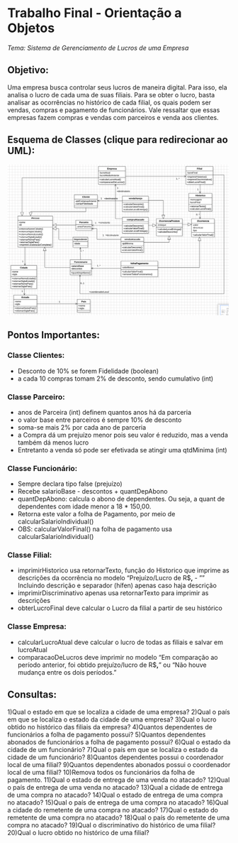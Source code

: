 # Trabalho Final - Orientação a Objetos
_Tema: Sistema de Gerenciamento de Lucros de uma Empresa_

## Objetivo: 
Uma empresa busca controlar seus lucros de maneira digital. Para isso, ela analisa o lucro de cada uma de suas filiais. Para se obter o lucro, basta analisar as ocorrências no histórico de cada filial, os quais podem ser vendas, compras e pagamento de funcionários. Vale ressaltar que essas empresas fazem compras e vendas com parceiros e venda aos clientes.

## Esquema de Classes (clique para redirecionar ao UML):
<a href="https://github.com/tetenc555/trabOrientObj/blob/main/classes.mdj"><img src="https://github.com/tetenc555/trabOrientObj/blob/main/printUML.png" width="500px" height="auto" /></a>

## Pontos Importantes:

### Classe Clientes:
* Desconto de 10% se forem Fidelidade (boolean)
* a cada 10 compras tomam 2% de desconto, sendo cumulativo (int)
### Classe Parceiro:
* anos de Parceira (int) definem quantos anos há da parceria
* o valor base entre parceiros é sempre 10% de desconto
* soma-se mais 2% por cada ano de parceria
* a Compra dá um prejuízo menor pois seu valor é reduzido, mas a venda também dá menos lucro
* Entretanto a venda só pode ser efetivada se atingir uma qtdMinima (int)
### Classe Funcionário:
* Sempre declara tipo false (prejuízo)
* Recebe salarioBase - descontos + quantDepAbono
* quantDepAbono: calcula o abono de dependentes. Ou seja, a quant de dependentes com idade menor a 18 * 150,00.
* Retorna este valor a folha de Pagamento, por meio de calcularSalarioIndividual()
* OBS: calcularValorFinal() na folha de pagamento usa calcularSalarioIndividual()
### Classe Filial:
- imprimirHistorico usa retornarTexto, função do Historico que imprime as descrições da ocorrência no modelo “Prejuízo/Lucro de R$**,** - ”” Incluindo descrição e separador (hífen) apenas caso haja descrição
- imprimirDiscriminativo apenas usa retornarTexto para imprimir as descrições
- obterLucroFinal deve calcular o Lucro da filial a partir de seu histórico
### Classe Empresa:
- calcularLucroAtual deve calcular o lucro de todas as filiais e salvar em lucroAtual
- comparacaoDeLucros deve imprimir no modelo “Em comparação ao período anterior, foi obtido prejuízo/lucro de R$**,**” ou “Não houve mudança entre os dois períodos.”

## Consultas:

1)Qual o estado em que se localiza a cidade de uma empresa?
2)Qual o país em que se localiza o estado da cidade de uma empresa?
3)Qual o lucro obtido no histórico das filiais da empresa?
4)Quantos dependentes de funcionários a folha de pagamento possui?
5)Quantos dependentes abonados de funcionários a folha de pagamento possui?
6)Qual o estado da cidade de um funcionário? 
7)Qual o país em que se localiza o estado da cidade de um funcionário?
8)Quantos dependentes possui o coordenador local de uma filial?
9)Quantos dependentes abonados possui o coordenador local de uma filial? 
10)Remova todos os funcionários da folha de pagamento.
11)Qual o estado de entrega de uma venda no atacado?
12)Qual o país de entrega de uma venda no atacado?
13)Qual a cidade de entrega de uma compra no atacado?
14)Qual o estado de entrega de uma compra no atacado?
15)Qual o país de entrega de uma compra no atacado?
16)Qual a cidade do remetente de uma compra no atacado?
17)Qual o estado do remetente de uma compra no atacado?
18)Qual o país do remetente de uma compra no atacado?
19)Qual o discriminativo do histórico de uma filial?
20)Qual o lucro obtido no histórico de uma filial? 


